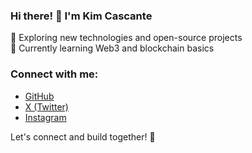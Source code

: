 ### Hi there! 👋 I'm Kim Cascante

🌱 Exploring new technologies and open-source projects  
🔭 Currently learning Web3 and blockchain basics  

### Connect with me:
- [GitHub](https://github.com/kimcascante?tab=overview&from=2022-12-01&to=2022-12-31)
- [X (Twitter)](https://x.com/KimberlyCa34678)
- [Instagram](https://www.instagram.com/kicr37/)

Let's connect and build together! 🚀
